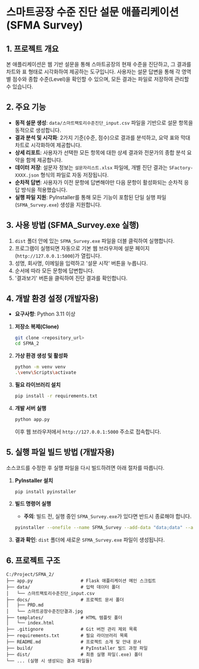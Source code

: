 # 스마트공장 수준 진단 설문 애플리케이션 (SFMA Survey)

## 1. 프로젝트 개요

본 애플리케이션은 웹 기반 설문을 통해 스마트공장의 현재 수준을 진단하고, 그 결과를 차트와 표 형태로 시각화하여 제공하는 도구입니다. 사용자는 설문 답변을 통해 각 영역별 점수와 종합 수준(Level)을 확인할 수 있으며, 모든 결과는 파일로 저장하여 관리할 수 있습니다.

## 2. 주요 기능

- **동적 설문 생성**: `data/스마트팩토리수준진단_input.csv` 파일을 기반으로 설문 항목을 동적으로 생성합니다.
- **결과 분석 및 시각화**: 2가지 기준(수준, 점수)으로 결과를 분석하고, 요약 표와 막대 차트로 시각화하여 제공합니다.
- **상세 리포트**: 사용자가 선택한 모든 항목에 대한 상세 결과와 전문가의 종합 분석 요약을 함께 제공합니다.
- **데이터 저장**: 설문자 정보는 `설문자리스트.xlsx` 파일에, 개별 진단 결과는 `SFactory-XXXX.json` 형식의 파일로 자동 저장됩니다.
- **순차적 답변**: 사용자가 이전 문항에 답변해야만 다음 문항이 활성화되는 순차적 응답 방식을 적용했습니다.
- **실행 파일 지원**: PyInstaller를 통해 모든 기능이 포함된 단일 실행 파일(`SFMA_Survey.exe`) 생성을 지원합니다.

## 3. 사용 방법 (SFMA_Survey.exe 실행)

1. `dist` 폴더 안에 있는 `SFMA_Survey.exe` 파일을 더블 클릭하여 실행합니다.
2. 프로그램이 실행되면 자동으로 기본 웹 브라우저에 설문 페이지(`http://127.0.0.1:5000`)가 열립니다.
3. 성명, 회사명, 이메일을 입력하고 '설문 시작' 버튼을 누릅니다.
4. 순서에 따라 모든 문항에 답변합니다.
5. '결과보기' 버튼을 클릭하여 진단 결과를 확인합니다.

## 4. 개발 환경 설정 (개발자용)

- **요구사항**: Python 3.11 이상

1. **저장소 복제(Clone)**
   ```bash
   git clone <repository_url>
   cd SFMA_2
   ```

2. **가상 환경 생성 및 활성화**
   ```bash
   python -m venv venv
   .\venv\Scripts\activate
   ```

3. **필요 라이브러리 설치**
   ```bash
   pip install -r requirements.txt
   ```

4. **개발 서버 실행**
   ```bash
   python app.py
   ```
   이후 웹 브라우저에서 `http://127.0.0.1:5000` 주소로 접속합니다.

## 5. 실행 파일 빌드 방법 (개발자용)

소스코드를 수정한 후 실행 파일을 다시 빌드하려면 아래 절차를 따릅니다.

1. **PyInstaller 설치**
   ```bash
   pip install pyinstaller
   ```

2. **빌드 명령어 실행**
   - **주의**: 빌드 전, 실행 중인 `SFMA_Survey.exe`가 있다면 반드시 종료해야 합니다.
   ```bash
   pyinstaller --onefile --name SFMA_Survey --add-data "data;data" --add-data "templates;templates" app.py
   ```

3. **결과 확인**: `dist` 폴더에 새로운 `SFMA_Survey.exe` 파일이 생성됩니다.

## 6. 프로젝트 구조

```
C:/Project/SFMA_2/
├── app.py                  # Flask 애플리케이션 메인 스크립트
├── data/                   # 입력 데이터 폴더
│   └── 스마트팩토리수준진단_input.csv
├── docs/                   # 프로젝트 문서 폴더
│   ├── PRD.md
│   └── 스마트공장수준진단결과.jpg
├── templates/              # HTML 템플릿 폴더
│   └── index.html
├── .gitignore              # Git 버전 관리 제외 목록
├── requirements.txt        # 필요 라이브러리 목록
├── README.md               # 프로젝트 소개 및 안내 문서
├── build/                  # PyInstaller 빌드 과정 파일
├── dist/                   # 최종 실행 파일(.exe) 폴더
└── ... (실행 시 생성되는 결과 파일들)
```

